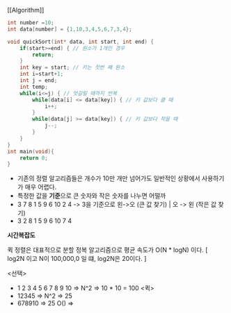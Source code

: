 [[Algorithm]]
```c++
int number =10;
int data[number] = {1,10,3,4,5,6,7,3,4};

void quickSort(int* data, int start, int end) {
	if(start>=end) { // 원소가 1개인 경우
		return;
	}
	int key = start; // 키는 첫번 째 원소
	int i=start+1;
	int j = end;
	int temp;
	while(i<=j) { // 엇갈릴 때까지 반복
		while(data[i] <= data[key]) { // 키 값보다 클 때
			i++;
		}
		while(data[j] >= data[key]) { // 키 값보다 작을 때
			j--;
		}
	}
}
int main(void){
	return 0;
}
```

* 기존의 정렬 알고리즘들은 개수가 10만 개만 넘어가도 일반적인 상황에서 사용하기가 매우 어렵다. 
* 특정한 값을 **기준**으로 큰 숫자와 작은 숫자를 나누면 어떨까
* 3 7 8 1 5 9 6 10 2 4 -> 3을 기준으로 왼->오 (큰 값 찾기) | 오 -> 왼 (작은 값 찾기)
* 3 2 8 1 5 9 6 10 7 4

**시간복잡도**

  퀵 정렬은 대표적으로 분할 정복 알고리즘으로 평균 속도가  O(N * logN) 이다.
  [ log2N 이고 N이 100,000,0 일 떄, log2N은 20이다. ]

<선택>
* 1 2 3 4 5 6 7 8 9 10 => N^2 => 10 * 10 = 100
<퀵>
* 12345 => N^2 => 25
* 678910  => 25
O() =>

